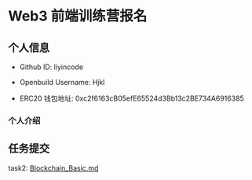 # Web3 前端训练营报名

## 个人信息

* Github ID: liyincode

* Openbuild Username: Hjkl

* ERC20 钱包地址: 0xc2f6163cB05efE65524d3Bb13c2BE734A6916385

### 个人介绍

## 任务提交
task2: [Blockchain_Basic.md](./task2/02_Blockchain_Basic.md)
